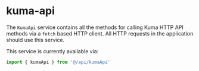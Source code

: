 # kuma-api

The `KumaApi` service contains all the methods for calling Kuma HTTP API methods
via a `fetch` based HTTP client. All HTTP requests in the application should use
this service.

This service is currently available via:

```javascript
import { kumaApi } from '@/api/kumaApi'
```
